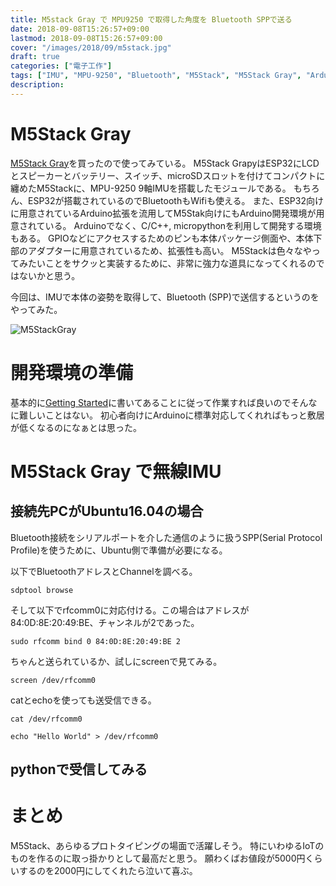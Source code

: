 ```yaml
---
title: M5stack Gray で MPU9250 で取得した角度を Bluetooth SPPで送る
date: 2018-09-08T15:26:57+09:00
lastmod: 2018-09-08T15:26:57+09:00
cover: "/images/2018/09/m5stack.jpg"
draft: true
categories: ["電子工作"]
tags: ["IMU", "MPU-9250", "Bluetooth", "M5Stack", "M5Stack Gray", "Arduino", "ESP32"]
description: 
---
```


# M5Stack Gray
[M5Stack Gray](https://www.switch-science.com/catalog/3648/)を買ったので使ってみている。
M5Stack GrapyはESP32にLCDとスピーカーとバッテリー、スイッチ、microSDスロットを付けてコンパクトに纏めたM5Stackに、MPU-9250 9軸IMUを搭載したモジュールである。
もちろん、ESP32が搭載されているのでBluetoothもWifiも使える。
また、ESP32向けに用意されているArduino拡張を流用してM5Stak向けにもArduino開発環境が用意されている。
Arduinoでなく、C/C++, micropythonを利用して開発する環境もある。
GPIOなどにアクセスするためのピンも本体パッケージ側面や、本体下部のアダプターに用意されているため、拡張性も高い。
M5Stackは色々なやってみたいことをサクッと実装するために、非常に強力な道具になってくれるのではないかと思う。

今回は、IMUで本体の姿勢を取得して、Bluetooth (SPP)で送信するというのをやってみた。

![M5StackGray](/images/2018/09/m5stack.jpg)

# 開発環境の準備
基本的に[Getting Started](http://m5stack.com/assets/docs/index.html)に書いてあることに従って作業すれば良いのでそんなに難しいことはない。
初心者向けにArduinoに標準対応してくれればもっと敷居が低くなるのになぁとは思った。

# M5Stack Gray で無線IMU
## 接続先PCがUbuntu16.04の場合
Bluetooth接続をシリアルポートを介した通信のように扱うSPP(Serial Protocol Profile)を使うために、Ubuntu側で準備が必要になる。

以下でBluetoothアドレスとChannelを調べる。
```
sdptool browse
```
そして以下でrfcomm0に対応付ける。この場合はアドレスが84:0D:8E:20:49:BE、チャンネルが2であった。
```
sudo rfcomm bind 0 84:0D:8E:20:49:BE 2
```
ちゃんと送られているか、試しにscreenで見てみる。
```
screen /dev/rfcomm0
```
catとechoを使っても送受信できる。
```
cat /dev/rfcomm0
```
```
echo "Hello World" > /dev/rfcomm0
```

## pythonで受信してみる

# まとめ
M5Stack、あらゆるプロトタイピングの場面で活躍しそう。
特にいわゆるIoTのものを作るのに取っ掛かりとして最高だと思う。
願わくばお値段が5000円くらいするのを2000円にしてくれたら泣いて喜ぶ。